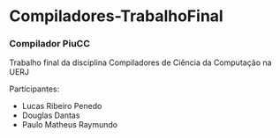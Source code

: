 # Compiladores-TrabalhoFinal

### Compilador PiuCC

Trabalho final da disciplina Compiladores de Ciência da Computação na UERJ

Participantes:
- Lucas Ribeiro Penedo
- Douglas Dantas
- Paulo Matheus Raymundo

